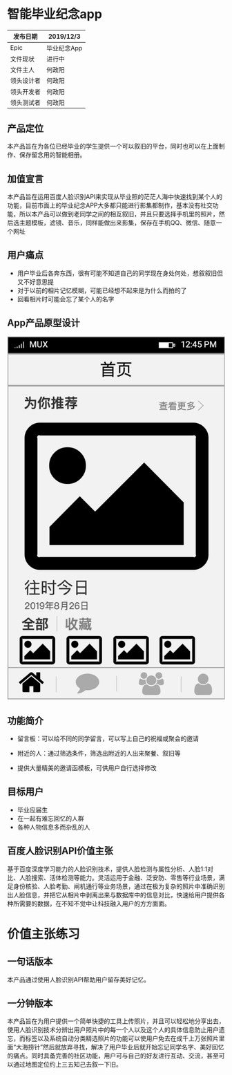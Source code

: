 # 智能毕业纪念app

发布日期 | 2019/12/3 
-|-
Epic | 毕业纪念App |
文件现状 | 进行中 |
文件主人 | 何政阳 |
领头设计者 | 何政阳 |
领头开发者 | 何政阳 |
领头测试者 | 何政阳 |

## 产品定位
本产品旨在为各位已经毕业的学生提供一个可以叙旧的平台，同时也可以在上面制作、保存留念用的智能相册。

## 加值宣言
本产品旨在运用百度人脸识别API来实现从毕业照的茫茫人海中快速找到某个人的功能，目前市面上的毕业纪念APP大多都只能进行影集都制作，基本没有社交功能，所以本产品可以做到老同学之间的相互叙旧，并且只要选择手机里的照片，然后选主题模板，滤镜、音乐，同样能做出来影集，保存在手机QQ、微信、随意一个网址

## 用户痛点
* 用户毕业后各奔东西，很有可能不知道自己的同学现在身处何处，想叙叙旧但又不好意思提
* 对于以前的相片记忆模糊，可能已经想不起来是为什么而拍的了
* 回看相片时可能会忘了某个人的名字

## App产品原型设计
![首页](https://github.com/SunnyHe1999/smart_graduation_APP/blob/master/image/%E9%A6%96%E9%A1%B5.png)

## 功能简介
* 留言板：可以给不同的同学留言，可以写上自己的祝福或聚会的邀请

* 附近的人：通过筛选条件，筛选出附近的人出来聚餐、叙旧等

* 提供大量精美的邀请函模板，可供用户自行选择修改

## 目标用户
* 毕业应届生
* 在一起有难忘回忆的人群
* 各种人物信息多而杂乱的人

## 百度人脸识别API价值主张
基于百度深度学习能力的人脸识别技术，提供人脸检测与属性分析、人脸1:1对比、人脸搜索、活体检测等能力。灵活运用于金融、泛安防、零售等行业场景，满足身份核验、人脸考勤、闸机通行等业务场景，通过在极为复杂的照片中准确识别出人脸信息，并把它从相片中剥离出来与数据库中的信息对比，快速给用户提供各种所需要的数据，在不知不觉中让科技融入用户的方方面面。

# 价值主张练习

## 一句话版本
本产品通过使用人脸识别API帮助用户留存美好记忆。

## 一分钟版本
本产品旨在为用户提供一个简单快捷的工具上传照片，并且可以轻松地分享出去，使用人脸识别技术分辨出用户照片中的每一个人以及这个人的具体信息防止用户遗忘，而标签以及系统自动分类精选照片的功能可以使用户免去在成千上万张照片里面“大海捞针”然后就放弃寻找，解决了用户毕业后就开始忘记同学名字、美好回忆的痛点。同时具备完善的社区功能，用户可与自己的好友进行互动、交流，甚至可以通过地图定位约上三五知己去叙一下旧。

